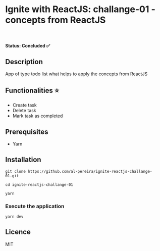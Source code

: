 # Ignite with ReactJS: challange-01 - concepts from ReactJS
<br>

#### Status: **Concluded** ✅

## Description
App of type todo list what helps to apply the concepts from ReactJS

## Functionalities ⭐️
- Create task
- Delete task
- Mark task as completed

## Prerequisites
- Yarn

## Installation
```
git clone https://github.com/al-pereira/ignite-reactjs-challange-01.git

cd ignite-reactjs-challange-01

yarn
```

### Execute the application
```
yarn dev
```

## Licence
MIT